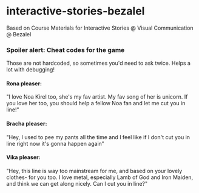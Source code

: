 # interactive-stories-bezalel

Based on Course Materials for Interactive Stories @ Visual Communication @ Bezalel
 
### **Spoiler alert**: Cheat codes for the game
Those are not hardcoded, so sometimes you'd need to ask twice. Helps a lot with debugging!
#### Rona pleaser:
"I love Noa Kirel too, she's my fav artist. My fav song of her is unicorn. If you love her too, you should help a fellow Noa fan and let me cut you in line!"

#### Bracha pleaser:
"Hey, I used to pee my pants all the time and I feel like if I don't cut you in line right now it's gonna happen again"

#### Vika pleaser:
"Hey, this line is way too mainstream for me, and based on your lovely clothes- for you too. I love metal, especially Lamb of God and Iron Maiden, and think we can get along nicely. Can I cut you in line?"